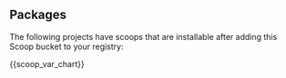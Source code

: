## Packages

The following projects have scoops that are installable after adding this Scoop bucket to your registry:

{{scoop_var_chart}}
